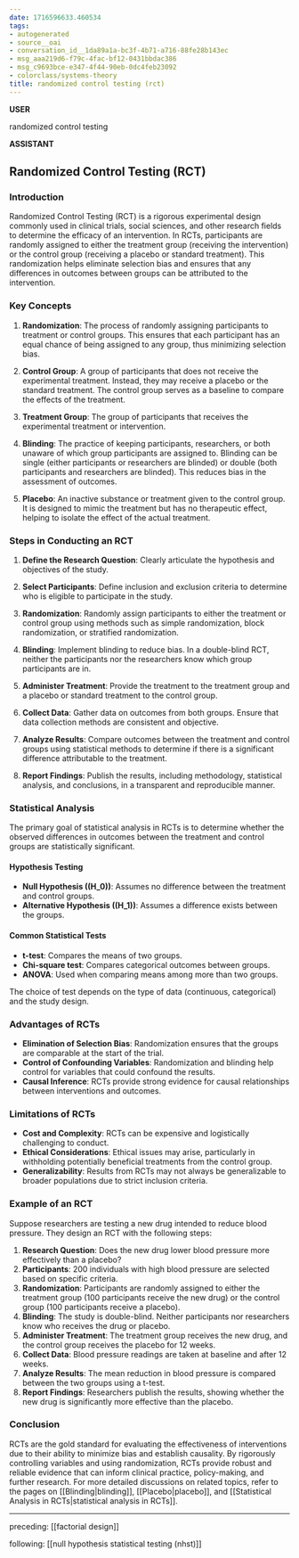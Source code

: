 ```yaml
---
date: 1716596633.460534
tags:
- autogenerated
- source__oai
- conversation_id__1da89a1a-bc3f-4b71-a716-88fe28b143ec
- msg_aaa219d6-f79c-4fac-bf12-0431bbdac386
- msg_c9693bce-e347-4f44-90eb-0dc4feb23092
- colorclass/systems-theory
title: randomized control testing (rct)
---
```


**USER**

randomized control testing


**ASSISTANT**

## Randomized Control Testing (RCT)

### Introduction

Randomized Control Testing (RCT) is a rigorous experimental design commonly used in clinical trials, social sciences, and other research fields to determine the efficacy of an intervention. In RCTs, participants are randomly assigned to either the treatment group (receiving the intervention) or the control group (receiving a placebo or standard treatment). This randomization helps eliminate selection bias and ensures that any differences in outcomes between groups can be attributed to the intervention.

### Key Concepts

1. **Randomization**: The process of randomly assigning participants to treatment or control groups. This ensures that each participant has an equal chance of being assigned to any group, thus minimizing selection bias.

2. **Control Group**: A group of participants that does not receive the experimental treatment. Instead, they may receive a placebo or the standard treatment. The control group serves as a baseline to compare the effects of the treatment.

3. **Treatment Group**: The group of participants that receives the experimental treatment or intervention.

4. **Blinding**: The practice of keeping participants, researchers, or both unaware of which group participants are assigned to. Blinding can be single (either participants or researchers are blinded) or double (both participants and researchers are blinded). This reduces bias in the assessment of outcomes.

5. **Placebo**: An inactive substance or treatment given to the control group. It is designed to mimic the treatment but has no therapeutic effect, helping to isolate the effect of the actual treatment.

### Steps in Conducting an RCT

1. **Define the Research Question**: Clearly articulate the hypothesis and objectives of the study.

2. **Select Participants**: Define inclusion and exclusion criteria to determine who is eligible to participate in the study.

3. **Randomization**: Randomly assign participants to either the treatment or control group using methods such as simple randomization, block randomization, or stratified randomization.

4. **Blinding**: Implement blinding to reduce bias. In a double-blind RCT, neither the participants nor the researchers know which group participants are in.

5. **Administer Treatment**: Provide the treatment to the treatment group and a placebo or standard treatment to the control group.

6. **Collect Data**: Gather data on outcomes from both groups. Ensure that data collection methods are consistent and objective.

7. **Analyze Results**: Compare outcomes between the treatment and control groups using statistical methods to determine if there is a significant difference attributable to the treatment.

8. **Report Findings**: Publish the results, including methodology, statistical analysis, and conclusions, in a transparent and reproducible manner.

### Statistical Analysis

The primary goal of statistical analysis in RCTs is to determine whether the observed differences in outcomes between the treatment and control groups are statistically significant.

#### Hypothesis Testing

- **Null Hypothesis (\(H_0\))**: Assumes no difference between the treatment and control groups.
- **Alternative Hypothesis (\(H_1\))**: Assumes a difference exists between the groups.

#### Common Statistical Tests

- **t-test**: Compares the means of two groups.
- **Chi-square test**: Compares categorical outcomes between groups.
- **ANOVA**: Used when comparing means among more than two groups.

The choice of test depends on the type of data (continuous, categorical) and the study design.

### Advantages of RCTs

- **Elimination of Selection Bias**: Randomization ensures that the groups are comparable at the start of the trial.
- **Control of Confounding Variables**: Randomization and blinding help control for variables that could confound the results.
- **Causal Inference**: RCTs provide strong evidence for causal relationships between interventions and outcomes.

### Limitations of RCTs

- **Cost and Complexity**: RCTs can be expensive and logistically challenging to conduct.
- **Ethical Considerations**: Ethical issues may arise, particularly in withholding potentially beneficial treatments from the control group.
- **Generalizability**: Results from RCTs may not always be generalizable to broader populations due to strict inclusion criteria.

### Example of an RCT

Suppose researchers are testing a new drug intended to reduce blood pressure. They design an RCT with the following steps:

1. **Research Question**: Does the new drug lower blood pressure more effectively than a placebo?
2. **Participants**: 200 individuals with high blood pressure are selected based on specific criteria.
3. **Randomization**: Participants are randomly assigned to either the treatment group (100 participants receive the new drug) or the control group (100 participants receive a placebo).
4. **Blinding**: The study is double-blind. Neither participants nor researchers know who receives the drug or placebo.
5. **Administer Treatment**: The treatment group receives the new drug, and the control group receives the placebo for 12 weeks.
6. **Collect Data**: Blood pressure readings are taken at baseline and after 12 weeks.
7. **Analyze Results**: The mean reduction in blood pressure is compared between the two groups using a t-test.
8. **Report Findings**: Researchers publish the results, showing whether the new drug is significantly more effective than the placebo.

### Conclusion

RCTs are the gold standard for evaluating the effectiveness of interventions due to their ability to minimize bias and establish causality. By rigorously controlling variables and using randomization, RCTs provide robust and reliable evidence that can inform clinical practice, policy-making, and further research. For more detailed discussions on related topics, refer to the pages on [[Blinding|blinding]], [[Placebo|placebo]], and [[Statistical Analysis in RCTs|statistical analysis in RCTs]].


---

preceding: [[factorial design]]  


following: [[null hypothesis statistical testing (nhst)]]